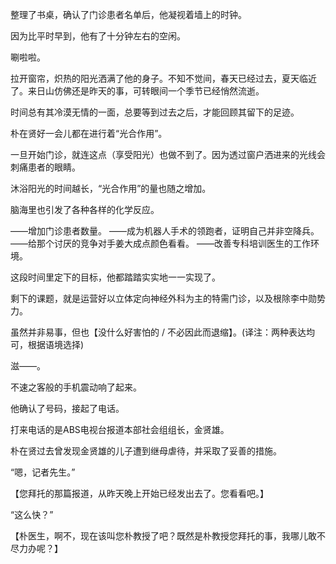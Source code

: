 整理了书桌，确认了门诊患者名单后，他凝视着墙上的时钟。

因为比平时早到，他有了十分钟左右的空闲。

唰啦啦。

拉开窗帘，炽热的阳光洒满了他的身子。不知不觉间，春天已经过去，夏天临近了。来日山仿佛还是昨天的事，可转眼间一个季节已经悄然流逝。

时间总有其冷漠无情的一面，总要等到过去之后，才能回顾其留下的足迹。

朴在贤好一会儿都在进行着“光合作用”。

一旦开始门诊，就连这点（享受阳光）也做不到了。因为透过窗户洒进来的光线会刺痛患者的眼睛。

沐浴阳光的时间越长，“光合作用”的量也随之增加。

脑海里也引发了各种各样的化学反应。

——增加门诊患者数量。
——成为机器人手术的领跑者，证明自己并非空降兵。
——给那个讨厌的竞争对手姜大成点颜色看看。
——改善专科培训医生的工作环境。

这段时间里定下的目标，他都踏踏实实地一一实现了。

剩下的课题，就是运营好以立体定向神经外科为主的特需门诊，以及根除李中勋势力。

虽然并非易事，但也【没什么好害怕的 / 不必因此而退缩】。(译注：两种表达均可，根据语境选择)

滋——。

不速之客般的手机震动响了起来。

他确认了号码，接起了电话。

打来电话的是ABS电视台报道本部社会组组长，金贤雄。

朴在贤过去曾发现金贤雄的儿子遭到继母虐待，并采取了妥善的措施。

“嗯，记者先生。”

【您拜托的那篇报道，从昨天晚上开始已经发出去了。您看看吧。】

“这么快？”

【朴医生，啊不，现在该叫您朴教授了吧？既然是朴教授您拜托的事，我哪儿敢不尽力办呢？】